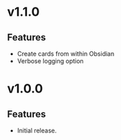 # v1.1.0

## Features

- Create cards from within Obsidian
- Verbose logging option

# v1.0.0

## Features

- Initial release.

